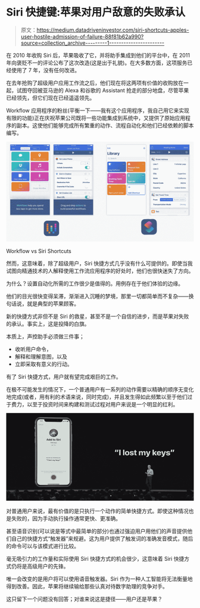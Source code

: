 # Siri 快捷键:苹果对用户敌意的失败承认

> 原文：<https://medium.datadriveninvestor.com/siri-shortcuts-apples-user-hostile-admission-of-failure-88f81b62a990?source=collection_archive---------1----------------------->

在 2010 年收购 Siri 后，苹果吸收了它，并将助手集成到他们的平台中，在 2011 年向褒贬不一的评论公布了这次改造(这是出于礼貌)。在大多数方面，这项服务已经使用了 7 年，没有任何改进。

在去年抢购了超级用户应用工作流之后，他们现在将这两项有价值的收购放在一起，试图夺回被亚马逊的 Alexa 和谷歌的 Assistant 抢走的部分地盘，尽管苹果已经领先，但它们现在已经遥遥领先。

Workflow 应用程序的粉丝(平衡一下——我有这个应用程序，我自己用它来实现有限的功能)正在庆祝苹果公司既将一些功能集成到系统中，又提供了原始应用程序的副本。这使他们能够完成所有繁重的动作、流程自动化和他们已经依赖的脚本编写。

![](img/5c5261049d3c426b44dd02168da6c7d2.png)

Workflow vs Siri Shortcuts

然而，这意味着，除了超级用户，Siri 快捷方式几乎没有什么可提供的。即使当我试图向精通技术的人解释使用工作流应用程序的好处时，他们也很快迷失了方向。

为什么？设置自动化所需的工作很少是值得的。用例存在于他们体验的边缘。

他们的目光很快变得呆滞，渐渐进入沉睡的梦境，那里一切都简单而不复杂——换句话说，就是典型的苹果顾客。

新的快捷方式非但不是 Siri 的救星，甚至不是一个自信的进步，而是苹果对失败的承认。事实上，这是投降的白旗。

本质上，声控助手必须做三件事；

*   收听用户命令，
*   解释和理解意图，以及
*   立即采取有意义的行动。

有了 Siri 快捷方式，用户就有望完成艰巨的工作。

在极不可能发生的情况下，一个普通用户有一系列的动作需要以精确的顺序无变化地完成(或者，用有利的术语来说，同时完成)，并且发生得如此频繁以至于他们过于费力，以至于投资时间来构建和测试过程对用户来说是一个明显的红利。

![](img/ca419ad028673e314269c3b86a55610e.png)

对普通用户来说，最有价值的是只执行一个动作的简单快捷方式。即使这种情况也是失败的，因为手动执行操作通常更快、更准确。

甚至语音识别(可以说是等式中最简单的部分)也通过强迫用户用他们的声音提供他们自己的快捷方式“触发器”来规避。这为用户提供了触发词的准确发音模式，随后的命令可以与该模式进行比较。

毫无吸引力的工作量和实际使用 Siri 快捷方式的机会很少，这意味着 Siri 快捷方式仍将是高级用户的先锋。

唯一会改变的是用户将可以使用语音触发器。Siri 作为一种人工智能将无法衡量地得到改善。因此，苹果将继续输给那些认真对待数字助理的竞争对手。

这只留下一个问题没有回答；对谁来说这是捷径——用户还是苹果？